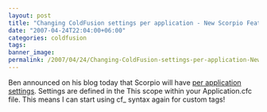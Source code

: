 ```yaml
---
layout: post
title: "Changing ColdFusion settings per application - New Scorpio Feature Announced"
date: "2007-04-24T22:04:00+06:00"
categories: coldfusion 
tags: 
banner_image: 
permalink: /2007/04/24/Changing-ColdFusion-settings-per-application-New-Scorpio-Feature-Announced
---
```


Ben announced on his blog today that Scorpio will have <a href="http://www.forta.com/blog/index.cfm/2007/4/24/Scorpio-Per-Application-Settings">per application settings</a>. Settings are defined in the This scope within your Application.cfc file. This means I can start using cf_ syntax again for custom tags!